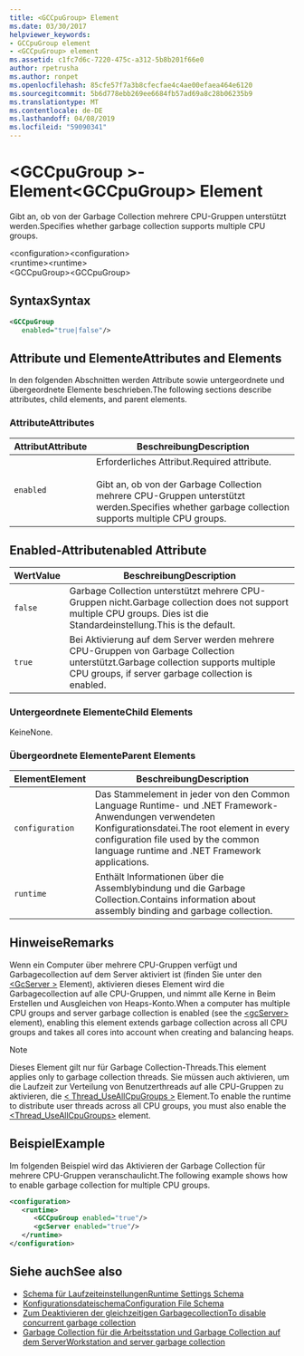 ```yaml
---
title: <GCCpuGroup> Element
ms.date: 03/30/2017
helpviewer_keywords:
- GCCpuGroup element
- <GCCpuGroup> element
ms.assetid: c1fc7d6c-7220-475c-a312-5b8b201f66e0
author: rpetrusha
ms.author: ronpet
ms.openlocfilehash: 85cfe57f7a3b8cfecfae4c4ae00efaea464e6120
ms.sourcegitcommit: 5b6d778ebb269ee6684fb57ad69a8c28b06235b9
ms.translationtype: MT
ms.contentlocale: de-DE
ms.lasthandoff: 04/08/2019
ms.locfileid: "59090341"
---
```

# <a name="gccpugroup-element"></a><span data-ttu-id="9247b-102">\<GCCpuGroup >-Element</span><span class="sxs-lookup"><span data-stu-id="9247b-102">\<GCCpuGroup> Element</span></span>
<span data-ttu-id="9247b-103">Gibt an, ob von der Garbage Collection mehrere CPU-Gruppen unterstützt werden.</span><span class="sxs-lookup"><span data-stu-id="9247b-103">Specifies whether garbage collection supports multiple CPU groups.</span></span>  
  
 <span data-ttu-id="9247b-104">\<configuration></span><span class="sxs-lookup"><span data-stu-id="9247b-104">\<configuration></span></span>  
<span data-ttu-id="9247b-105">\<runtime></span><span class="sxs-lookup"><span data-stu-id="9247b-105">\<runtime></span></span>  
<span data-ttu-id="9247b-106">\<GCCpuGroup></span><span class="sxs-lookup"><span data-stu-id="9247b-106">\<GCCpuGroup></span></span>  
  
## <a name="syntax"></a><span data-ttu-id="9247b-107">Syntax</span><span class="sxs-lookup"><span data-stu-id="9247b-107">Syntax</span></span>  
  
```xml  
<GCCpuGroup    
   enabled="true|false"/>  
```  
  
## <a name="attributes-and-elements"></a><span data-ttu-id="9247b-108">Attribute und Elemente</span><span class="sxs-lookup"><span data-stu-id="9247b-108">Attributes and Elements</span></span>  
 <span data-ttu-id="9247b-109">In den folgenden Abschnitten werden Attribute sowie untergeordnete und übergeordnete Elemente beschrieben.</span><span class="sxs-lookup"><span data-stu-id="9247b-109">The following sections describe attributes, child elements, and parent elements.</span></span>  
  
### <a name="attributes"></a><span data-ttu-id="9247b-110">Attribute</span><span class="sxs-lookup"><span data-stu-id="9247b-110">Attributes</span></span>  
  
|<span data-ttu-id="9247b-111">Attribut</span><span class="sxs-lookup"><span data-stu-id="9247b-111">Attribute</span></span>|<span data-ttu-id="9247b-112">Beschreibung</span><span class="sxs-lookup"><span data-stu-id="9247b-112">Description</span></span>|  
|---------------|-----------------|  
|`enabled`|<span data-ttu-id="9247b-113">Erforderliches Attribut.</span><span class="sxs-lookup"><span data-stu-id="9247b-113">Required attribute.</span></span><br /><br /> <span data-ttu-id="9247b-114">Gibt an, ob von der Garbage Collection mehrere CPU-Gruppen unterstützt werden.</span><span class="sxs-lookup"><span data-stu-id="9247b-114">Specifies whether garbage collection supports multiple CPU groups.</span></span>|  
  
## <a name="enabled-attribute"></a><span data-ttu-id="9247b-115">Enabled-Attribut</span><span class="sxs-lookup"><span data-stu-id="9247b-115">enabled Attribute</span></span>  
  
|<span data-ttu-id="9247b-116">Wert</span><span class="sxs-lookup"><span data-stu-id="9247b-116">Value</span></span>|<span data-ttu-id="9247b-117">Beschreibung</span><span class="sxs-lookup"><span data-stu-id="9247b-117">Description</span></span>|  
|-----------|-----------------|  
|`false`|<span data-ttu-id="9247b-118">Garbage Collection unterstützt mehrere CPU-Gruppen nicht.</span><span class="sxs-lookup"><span data-stu-id="9247b-118">Garbage collection does not support multiple CPU groups.</span></span> <span data-ttu-id="9247b-119">Dies ist die Standardeinstellung.</span><span class="sxs-lookup"><span data-stu-id="9247b-119">This is the default.</span></span>|  
|`true`|<span data-ttu-id="9247b-120">Bei Aktivierung auf dem Server werden mehrere CPU-Gruppen von Garbage Collection unterstützt.</span><span class="sxs-lookup"><span data-stu-id="9247b-120">Garbage collection supports multiple CPU groups, if server garbage collection is enabled.</span></span>|  
  
### <a name="child-elements"></a><span data-ttu-id="9247b-121">Untergeordnete Elemente</span><span class="sxs-lookup"><span data-stu-id="9247b-121">Child Elements</span></span>  
 <span data-ttu-id="9247b-122">Keine</span><span class="sxs-lookup"><span data-stu-id="9247b-122">None.</span></span>  
  
### <a name="parent-elements"></a><span data-ttu-id="9247b-123">Übergeordnete Elemente</span><span class="sxs-lookup"><span data-stu-id="9247b-123">Parent Elements</span></span>  
  
|<span data-ttu-id="9247b-124">Element</span><span class="sxs-lookup"><span data-stu-id="9247b-124">Element</span></span>|<span data-ttu-id="9247b-125">Beschreibung</span><span class="sxs-lookup"><span data-stu-id="9247b-125">Description</span></span>|  
|-------------|-----------------|  
|`configuration`|<span data-ttu-id="9247b-126">Das Stammelement in jeder von den Common Language Runtime- und .NET Framework-Anwendungen verwendeten Konfigurationsdatei.</span><span class="sxs-lookup"><span data-stu-id="9247b-126">The root element in every configuration file used by the common language runtime and .NET Framework applications.</span></span>|  
|`runtime`|<span data-ttu-id="9247b-127">Enthält Informationen über die Assemblybindung und die Garbage Collection.</span><span class="sxs-lookup"><span data-stu-id="9247b-127">Contains information about assembly binding and garbage collection.</span></span>|  
  
## <a name="remarks"></a><span data-ttu-id="9247b-128">Hinweise</span><span class="sxs-lookup"><span data-stu-id="9247b-128">Remarks</span></span>  
 <span data-ttu-id="9247b-129">Wenn ein Computer über mehrere CPU-Gruppen verfügt und Garbagecollection auf dem Server aktiviert ist (finden Sie unter den [ \<GcServer >](../../../../../docs/framework/configure-apps/file-schema/runtime/gcserver-element.md) Element), aktivieren dieses Element wird die Garbagecollection auf alle CPU-Gruppen, und nimmt alle Kerne in Beim Erstellen und Ausgleichen von Heaps-Konto.</span><span class="sxs-lookup"><span data-stu-id="9247b-129">When a computer has multiple CPU groups and server garbage collection is enabled (see the [\<gcServer>](../../../../../docs/framework/configure-apps/file-schema/runtime/gcserver-element.md) element), enabling this element extends garbage collection across all CPU groups and takes all cores into account when creating and balancing heaps.</span></span>  
  
> [!NOTE]
>  <span data-ttu-id="9247b-130">Dieses Element gilt nur für Garbage Collection-Threads.</span><span class="sxs-lookup"><span data-stu-id="9247b-130">This element applies only to garbage collection threads.</span></span> <span data-ttu-id="9247b-131">Sie müssen auch aktivieren, um die Laufzeit zur Verteilung von Benutzerthreads auf alle CPU-Gruppen zu aktivieren, die [< Thread_UseAllCpuGroups >](../../../../../docs/framework/configure-apps/file-schema/runtime/thread-useallcpugroups-element.md) Element.</span><span class="sxs-lookup"><span data-stu-id="9247b-131">To enable the runtime to distribute user threads across all CPU groups, you must also enable the [<Thread_UseAllCpuGroups>](../../../../../docs/framework/configure-apps/file-schema/runtime/thread-useallcpugroups-element.md) element.</span></span>  
  
## <a name="example"></a><span data-ttu-id="9247b-132">Beispiel</span><span class="sxs-lookup"><span data-stu-id="9247b-132">Example</span></span>  
 <span data-ttu-id="9247b-133">Im folgenden Beispiel wird das Aktivieren der Garbage Collection für mehrere CPU-Gruppen veranschaulicht.</span><span class="sxs-lookup"><span data-stu-id="9247b-133">The following example shows how to enable garbage collection for multiple CPU groups.</span></span>  
  
```xml  
<configuration>  
   <runtime>  
      <GCCpuGroup enabled="true"/>  
      <gcServer enabled="true"/>  
   </runtime>  
</configuration>  
```  
  
## <a name="see-also"></a><span data-ttu-id="9247b-134">Siehe auch</span><span class="sxs-lookup"><span data-stu-id="9247b-134">See also</span></span>

- [<span data-ttu-id="9247b-135">Schema für Laufzeiteinstellungen</span><span class="sxs-lookup"><span data-stu-id="9247b-135">Runtime Settings Schema</span></span>](../../../../../docs/framework/configure-apps/file-schema/runtime/index.md)
- [<span data-ttu-id="9247b-136">Konfigurationsdateischema</span><span class="sxs-lookup"><span data-stu-id="9247b-136">Configuration File Schema</span></span>](../../../../../docs/framework/configure-apps/file-schema/index.md)
- [<span data-ttu-id="9247b-137">Zum Deaktivieren der gleichzeitigen Garbagecollection</span><span class="sxs-lookup"><span data-stu-id="9247b-137">To disable concurrent garbage collection</span></span>](gcconcurrent-element.md#to-disable-background-garbage-collection)
- [<span data-ttu-id="9247b-138">Garbage Collection für die Arbeitsstation und Garbage Collection auf dem Server</span><span class="sxs-lookup"><span data-stu-id="9247b-138">Workstation and server garbage collection</span></span>](../../../../../docs/standard/garbage-collection/fundamentals.md#workstation_and_server_garbage_collection)
